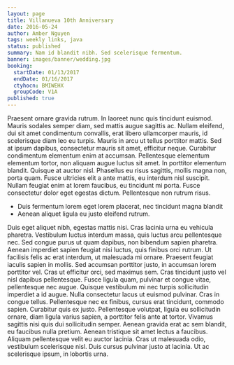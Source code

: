 ```yaml
---
layout: page
title: Villanueva 10th Anniversary
date: 2016-05-24
author: Amber Nguyen
tags: weekly links, java
status: published
summary: Nam id blandit nibh. Sed scelerisque fermentum.
banner: images/banner/wedding.jpg
booking:
  startDate: 01/13/2017
  endDate: 01/16/2017
  ctyhocn: BMIWEHX
  groupCode: V1A
published: true
---
```

Praesent ornare gravida rutrum. In laoreet nunc quis tincidunt euismod. Mauris sodales semper diam, sed mattis augue sagittis ac. Nullam eleifend, dui sit amet condimentum convallis, erat libero ullamcorper mauris, id scelerisque diam leo eu turpis. Mauris in arcu ut tellus porttitor mattis. Sed at ipsum dapibus, consectetur mauris sit amet, efficitur neque. Curabitur condimentum elementum enim at accumsan. Pellentesque elementum elementum tortor, non aliquam augue luctus sit amet. In porttitor elementum blandit. Quisque at auctor nisl. Phasellus eu risus sagittis, mollis magna non, porta quam. Fusce ultricies elit a ante mattis, eu interdum nisl suscipit. Nullam feugiat enim at lorem faucibus, eu tincidunt mi porta. Fusce consectetur dolor eget egestas dictum. Pellentesque non rutrum risus.

* Duis fermentum lorem eget lorem placerat, nec tincidunt magna blandit
* Aenean aliquet ligula eu justo eleifend rutrum.

Duis eget aliquet nibh, egestas mattis nisi. Cras lacinia urna eu vehicula pharetra. Vestibulum luctus interdum massa, quis luctus arcu pellentesque nec. Sed congue purus ut quam dapibus, non bibendum sapien pharetra. Aenean imperdiet sapien feugiat nisi luctus, quis finibus orci rutrum. Ut facilisis felis ac erat interdum, ut malesuada mi ornare. Praesent feugiat iaculis sapien in mollis. Sed accumsan porttitor justo, in accumsan lorem porttitor vel. Cras ut efficitur orci, sed maximus sem. Cras tincidunt justo vel nisl dapibus pellentesque. Fusce ligula quam, pulvinar et congue vitae, pellentesque nec augue. Quisque vestibulum mi nec turpis sollicitudin imperdiet a id augue. Nulla consectetur lacus ut euismod pulvinar. Cras in congue tellus.
Pellentesque nec ex finibus, cursus erat tincidunt, commodo sapien. Curabitur quis ex justo. Pellentesque volutpat, ligula eu sollicitudin ornare, diam ligula varius sapien, a porttitor felis ante at tortor. Vivamus sagittis nisi quis dui sollicitudin semper. Aenean gravida erat ac sem blandit, eu faucibus nulla pretium. Aenean tristique sit amet lectus a faucibus. Aliquam pellentesque velit eu auctor lacinia. Cras ut malesuada odio, vestibulum scelerisque nisl. Duis cursus pulvinar justo at lacinia. Ut ac scelerisque ipsum, in lobortis urna.
